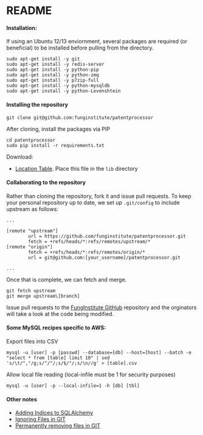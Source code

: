 README
======

#### Installation:

If using an Ubuntu 12/13 enviornment, several packages are required (or beneficial) to be installed before pulling from the directory.

```
sudo apt-get install -y git
sudo apt-get install -y redis-server
sudo apt-get install -y python-pip
sudo apt-get install -y python-zmq
sudo apt-get install -y p7zip-full
sudo apt-get install -y python-mysqldb
sudo apt-get install -y python-Levenshtein
```

#### Installing the repository

```
git clone git@github.com:funginstitute/patentprocessor
```

After cloning, install the packages via PIP

```
cd patentprocessor
sudo pip install -r requirements.txt
```

Download:

  * [Location Table](https://s3.amazonaws.com/funginstitute/geolocation_data.sqlite3). Place this file in the `lib` directory

#### Collaborating to the repository

Rather than cloning the repository, fork it and issue pull requests. To keep your personal repository up to date, we set up `.git/config` to include upstream as follows:

```
...

[remote "upstream"]
        url = https://github.com/funginstitute/patentprocessor.git
        fetch = +refs/heads/*:refs/remotes/upstream/*
[remote "origin"]
        fetch = +refs/heads/*:refs/remotes/origin/*
        url = git@github.com:[your_username]/patentprocessor.git

...
```

Once that is complete, we can fetch and merge.

```
git fetch upstream
git merge upstream\[branch]
```

Issue pull requests to the [FungInstitute GitHub](https://github.com/funginstitute/patentprocessor) repository and the orginators will take a look at the code being modified.

#### Some MySQL recipes specific to AWS:

Export files into CSV

```
mysql -u [user] -p [passwd] --database=[db] --host=[host] --batch -e "select * from [table] limit 10" | sed 's/\t/","/g;s/^/"/;s/$/"/;s/\n//g' > [table].csv
```

Allow local file reading (local-infile must be 1 for security purposes)

```
mysql -u [user] -p --local-infile=1 -h [db] [tbl]
```

#### Other notes

  * [Adding Indices to SQLAlchemy](http://stackoverflow.com/questions/6626810/multiple-columns-index-when-using-the-declarative-orm-extension-of-sqlalchemy)
  * [Ignoring Files in GIT](https://help.github.com/articles/ignoring-files)
  * [Permanently removing files in GIT](http://dalibornasevic.com/posts/2-permanently-remove-files-and-folders-from-a-git-repository)